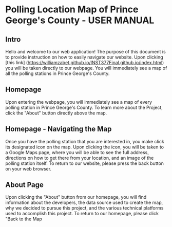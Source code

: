 # Polling Location Map of Prince George's County - USER MANUAL
## Intro
Hello and welcome to our web application!
The purpose of this document is to provide instruction on how to easily navigate our website. Upon clicking [this link] (https://williamzabet.github.io/INST377Final.github.io/index.html) you will be taken directly to our webpage. You will immediately see a map of all the polling stations in Prince George's County. 

## Homepage
Upon entering the webpage, you will immediately see a map of every polling station in Prince George's County. To learn more about the Project, click the "About" button directly above the map. 

## Homepage - Navigating the Map
Once you have the polling station that you are interested in, you make click its designated icon on the map. Upon clicking the icon, you will be taken to a Google Maps page, where you will be able to see the full address, directions on how to get there from your location, and an image of the polling station itself. To return to our website, please press the back button on your web browser. 

## About Page
Upon clicking the "About" button from our homepage, you will find information about the developers, the data source used to create the map, why we decided to pursue this project, and the various technical platforms used to accomplish this project. To return to our homepage, please click "Back to the Map
